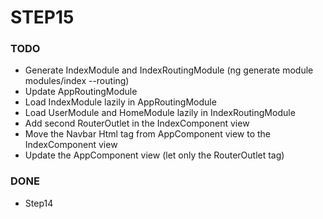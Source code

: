 # STEP15

### TODO
- Generate IndexModule and IndexRoutingModule (ng generate module modules/index --routing)
- Update AppRoutingModule
- Load IndexModule lazily in AppRoutingModule
- Load UserModule and HomeModule lazily in IndexRoutingModule
- Add second RouterOutlet in the IndexComponent view
- Move the Navbar Html tag from AppComponent view to the IndexComponent view
- Update the AppComponent view (let only the RouterOutlet tag)

### DONE
- Step14